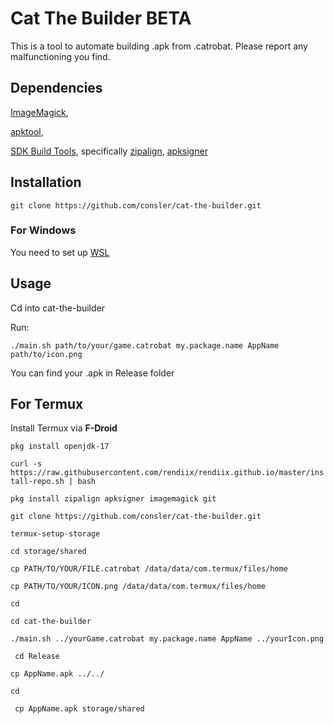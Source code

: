 # Cat The Builder BETA
This is a tool to automate building .apk from .catrobat. Please report any malfunctioning you find.

## Dependencies
[ImageMagick](https://imagemagick.org),

[apktool](https://apktool.org),

[SDK Build Tools](https://developer.android.com/tools/releases/build-tools), specifically [zipalign](https://developer.android/tools/zipalign), [apksigner](https://developer.android/tools/apksigner)

## Installation 
``` git clone https://github.com/consler/cat-the-builder.git ```
### For Windows
You need to set up [WSL](https://learn.microsoft.com/en-us/windows/wsl/install)
## Usage
Cd into cat-the-builder

Run:

``` ./main.sh path/to/your/game.catrobat my.package.name AppName path/to/icon.png ```

You can find your .apk in Release folder


## For Termux
Install Termux via **F-Droid**

```pkg install openjdk-17```

``` curl -s https://raw.githubusercontent.com/rendiix/rendiix.github.io/master/install-repo.sh | bash ```

``` pkg install zipalign apksigner imagemagick git ```

``` git clone https://github.com/consler/cat-the-builder.git ```

```termux-setup-storage ```

``` cd storage/shared ```

``` cp PATH/TO/YOUR/FILE.catrobat /data/data/com.termux/files/home ```

``` cp PATH/TO/YOUR/ICON.png /data/data/com.termux/files/home ```

``` cd ```

``` cd cat-the-builder ```

``` ./main.sh ../yourGame.catrobat my.package.name AppName ../yourIcon.png ```

``` cd Release```

```cp AppName.apk ../../```

```cd```

``` cp AppName.apk storage/shared```


